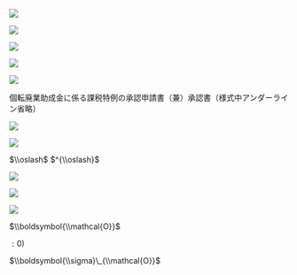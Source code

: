 ![](https://www.nta.go.jp/tmp/5f9f623e-8bf8-413d-b9bb-052fb0013313/images/211c09bd9242ea9c3524ab822606d7028b8e542d0351605697f3c9862436224d.jpg)

![](https://www.nta.go.jp/tmp/5f9f623e-8bf8-413d-b9bb-052fb0013313/images/9ef3e8b337afc3ad737dcc378fa629a05b9a67afbcf82798ee0d2db5d324f443.jpg)

![](https://www.nta.go.jp/tmp/5f9f623e-8bf8-413d-b9bb-052fb0013313/images/e0828fce2e76ffa018c2cfc2118ed48a1479a17d326aa81038bba4af17537ac4.jpg)

![](https://www.nta.go.jp/tmp/5f9f623e-8bf8-413d-b9bb-052fb0013313/images/ab778cf7db59796597193cdb9a63c0a6c3a1f735b1661c4cd1a1a4420c7ce462.jpg)

![](https://www.nta.go.jp/tmp/5f9f623e-8bf8-413d-b9bb-052fb0013313/images/a47fb0fbe0208e0d6af936761505f01516e5aac1a802503c370bafc4c3f3c5de.jpg)

個転廃業助成金に係る課税特例の承認申請書（兼）承認書（様式中アンダーライン省略）

![](https://www.nta.go.jp/tmp/5f9f623e-8bf8-413d-b9bb-052fb0013313/images/f9d44db1b68431bfea47b014a63760f4fef8327285c5d4922cda8d9f0902cd03.jpg)

![](https://www.nta.go.jp/tmp/5f9f623e-8bf8-413d-b9bb-052fb0013313/images/4dad0927e2b34fd1829c97e02e3872d48247baed083c3ec006b52b7abea4901d.jpg)

$\\oslash$ $^{\\oslash}$

![](https://www.nta.go.jp/tmp/5f9f623e-8bf8-413d-b9bb-052fb0013313/images/b67da9f67c77051bb411a39fe0f016de86e52ed7f187d92ed15ddd54b93c6c0f.jpg)

![](https://www.nta.go.jp/tmp/5f9f623e-8bf8-413d-b9bb-052fb0013313/images/6ce0e734cf6bb82340b3ec917789c9f79196ede5fab82824469731ba1fb23273.jpg)

![](https://www.nta.go.jp/tmp/5f9f623e-8bf8-413d-b9bb-052fb0013313/images/96ba7e5423f52fbac35e191db23ac10db84db0c9dcf2cc9c249f32c5001832d4.jpg)

$\\boldsymbol{\\mathcal{O}}$

$:0)$

$\\boldsymbol{\\sigma}\_{\\mathcal{O}}$